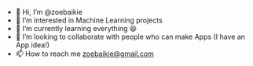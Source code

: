- 👋 Hi, I’m @zoebaikie
- 👀 I’m interested in Machine Learning projects
- 🌱 I’m currently learning everything 😆
- 💞️ I’m looking to collaborate with people who can make Apps (I have an App idea!)
- 📫 How to reach me zoebaikie@gmail.com


<!---
zoebaikie/zoebaikie is a ✨ special ✨ repository because its `README.md` (this file) appears on your GitHub profile.
You can click the Preview link to take a look at your changes.
--->
